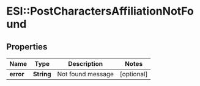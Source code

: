 # ESI::PostCharactersAffiliationNotFound

## Properties
Name | Type | Description | Notes
------------ | ------------- | ------------- | -------------
**error** | **String** | Not found message | [optional] 


